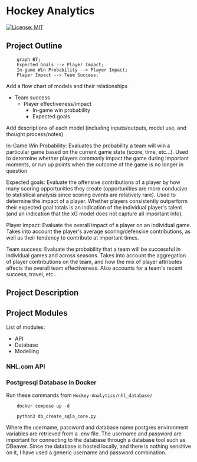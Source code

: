 # Hockey Analytics

[![License: MIT](https://img.shields.io/badge/License-MIT-yellow.svg)](https://opensource.org/licenses/MIT)

## Project Outline
```mermaid
    graph BT;
    Expected Goals --> Player Impact;
    In-game Win Probability --> Player Impact;
    Player Impact --> Team Success;
```

Add a flow chart of models and their relationships
- Team success
    - Player effectiveness/impact
        - In-game win probability
        - Expected goals

Add descriptions of each model (including inputs/outputs, model use, and thought process/notes)

In-Game Win Probability: Evaluates the probability a team will win a particular game based on the current game state (score, time, etc...). Used to determine whether players commonly impact the game during important moments, or run up points when the outcome of the game is no longer in question

Expected goals: Evaluate the offensive contributions of a player by how many scoring opportunities they create (opportunities are more conducive to statistical analysis since scoring events are relatively rare). Used to determine the impact of a player. Whether players consistently outperform their expected goal totals is an indication of the individual player's talent (and an indication that the xG model does not capture all important info).

Player impact: Evaluate the overall impact of a player on an individual game. Takes into account the player's average scoring/defensive contributions, as well as their tendency to contribute at important times.

Team success: Evaluate the probability that a team will be successful in individual games and across seasons. Takes into account the aggregation of player contributions on the team, and how the mix of player attributes affects the overall team effectiveness. Also accounts for a team's recent success, travel, etc...

## Project Description

## Project Modules
List of modules:
- API
- Database
- Modelling

### NHL.com API

### Postgresql Database in Docker
Run these commands from `Hockey-Analytics/nhl_database/`

```shell
    docker compose up -d
    
    python3 db_create_sqla_core.py
```

Where the username, password and database name postgres environment variables are retrieved from a .env file. The username and password are important for connecting to the database through a database tool such as DBeaver. Since the database is hosted locally, and there is nothing sensitive on it, I have used a generic username and password combination.

